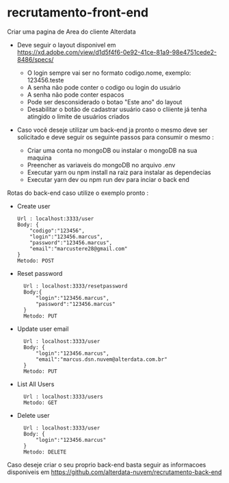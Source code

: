 # recrutamento-front-end

Criar uma pagina de Area do cliente Alterdata

- Deve seguir o layout disponivel em https://xd.adobe.com/view/d1d5f4f6-0e92-41ce-81a9-98e4751cede2-8486/specs/
	- O login sempre vai ser no formato codigo.nome, exemplo: 123456.teste
	- A senha não pode conter o codigo ou login do usuário
	- A senha não pode conter espacos
	- Pode ser desconsiderado o botao "Este ano" do layout
	- Desabilitar o botão de cadastrar usuário caso o cliiente já tenha atingido o limite de usuários criados

- Caso você deseje utilizar um back-end ja pronto o mesmo deve ser solicitado e deve seguir os seguinte passos para consumir o mesmo :
	- Criar uma conta no mongoDB ou instalar o mongoDB na sua maquina
	- Preencher as variaveis do mongoDB no arquivo .env
	- Executar yarn ou npm install na raiz para instalar as dependecias
	- Executar yarn dev ou npm run dev para inciar o back end
	
Rotas do back-end caso utilize o exemplo pronto :
	
  - Create user

		Url : localhost:3333/user
		Body: {
			"codigo":"123456",
			"login":"123456.marcus",
			"password":"123456.marcus",
			"email":"marcustere28@gmail.com"
		}
		Metodo: POST
	
	
- Reset password
	
		Url : localhost:3333/resetpassword
		Body:{
			"login":"123456.marcus",
			"password":"123456.marcus"
		}
		Metodo: PUT
	
- Update user email 
	
		Url : localhost:3333/user
		Body: {
			"login":"123456.marcus",
			"email":"marcus.dsn.nuvem@alterdata.com.br"
		}
		Metodo: PUT
		
- List All Users
	 
		Url : localhost:3333/users
		Metodo: GET
		
- Delete user
	
		Url : localhost:3333/user
		Body: {
			"login":"123456.marcus"
		}
		Metodo: DELETE


Caso deseje criar o seu proprio back-end  basta seguir as informacoes disponiveis em https://github.com/alterdata-nuvem/recrutamento-back-end

